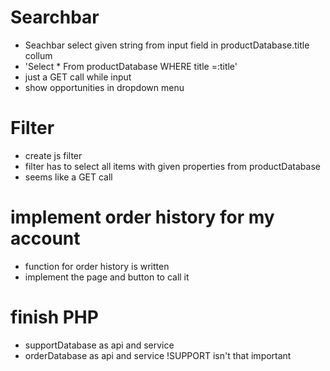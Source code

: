 # Searchbar
- Seachbar select given string from input field in productDatabase.title collum
- 'Select * From productDatabase WHERE title =:title'
- just a GET call while input 
- show opportunities in dropdown menu

# Filter
- create js filter
- filter has to select all items with given properties from productDatabase
- seems like a GET call

<!-- # Link Components API
- search fitting components API
- include it, to provide more items  -->

<!-- # create FakerJS data
- data for order and support 
- creat orders with FakerJS and the given product and userDatabase
- implement these functions in local repository and POST data as json to orderDatabase
- !IMPORTANT orderID is foreign-Key of userDatabase.id -->

# implement order history for my account
- function for order history is written
- implement the page and button to call it

# finish PHP
- supportDatabase as api and service
- orderDatabase as api and service 
!SUPPORT isn't that important